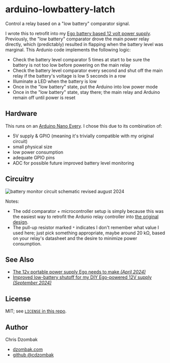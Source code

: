 # arduino-lowbattery-latch

Control a relay based on a "low battery" comparator signal.

I wrote this to retrofit into my [Ego battery based 12 volt power supply](https://www.dzombak.com/blog/2024/04/The-12v-portable-power-supply-Ego-needs-to-make.html). Previously, the "low battery" comparator drove the main power relay directly, which (predictably) resulted in flapping when the battery level was marginal. This Ardunio code implements the following logic:

- Check the battery level comparator 5 times at start to be sure the battery is not too low before powering on the main relay
- Check the battery level comparator every second and shut off the main relay if the battery's voltage is low 5 seconds in a row
- Illuminate a LED when the battery is low
- Once in the "low battery" state, put the Arduino into low power mode
- Once in the "low battery" state, stay there; the main relay and Arduino remain off until power is reset

## Hardware

This runs on an [Arduino Nano Every](https://store.arduino.cc/products/arduino-nano-every). I chose this due to its combination of:

- 5V supply & GPIO (meaning it's trivially compatible with my original circuit)
- small physical size
- low power consumption
- adequate GPIO pins
- ADC for possible future improved battery level monitoring

## Circuitry

![battery monitor circuit schematic revised august 2024]([https://github.com/user-attachments/assets/cbeb4adc-0153-4594-9457-42cf2cc07295](https://www.dzombak.com/img/blog/2024/ego-12v-supply-ssr.png))

Notes:

- The odd comparator + microcontroller setup is simply because this was the easiest way to retrofit the Ardunio relay controller into [the original design](https://www.dzombak.com/blog/2024/04/The-12v-portable-power-supply-Ego-needs-to-make.html).
- The pull-up resistor marked `*` indicates I don't remember what value I used here; just pick something appropriate, maybe around 20 kΩ, based on your relay's datasheet and the desire to minimize power consumption.

## See Also

- [The 12v portable power supply Ego needs to make *(April 2024)*](https://www.dzombak.com/blog/2024/04/The-12v-portable-power-supply-Ego-needs-to-make.html)
- [Improved low-battery shutoff for my DIY Ego-powered 12V supply *(September 2024)*](https://www.dzombak.com/blog/2024/09/Improved-low-battery-shutoff-for-my-DIY-Ego-powered-12V-supply.html)

## License

MIT; see [`LICENSE` in this repo](LICENSE).

## Author

Chris Dzombak
- [dzombak.com](https://www.dzombak.com)
- [github @cdzombak](https://github.com/cdzombak)
